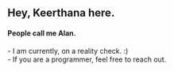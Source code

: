 <h2>Hey, Keerthana here.</h2> 
<h4>People call me Alan.</h4>  
<p>- I am currently, on a reality check. :)<br>- If you are a programmer, feel free to reach out.</p>     
<!---     
keerthana5958v/keerthana5958v is a ✨ special ✨ repository because its `README.md` (this file) appears on your GitHub profile. 
You can click the Preview link to take a look at your changes.
--->
  
